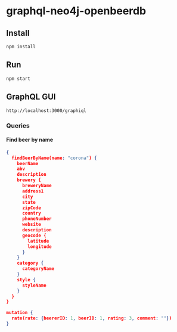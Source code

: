 # graphql-neo4j-openbeerdb
## Install

```
npm install
```

## Run

```
npm start
```

## GraphQL GUI

```
http://localhost:3000/graphiql
```

### Queries
#### Find beer by name

```json
{
  findBeerByName(name: "corona") {
    beerName
    abv
    description
    brewery {
      breweryName
      address1
      city
      state
      zipCode
      country
      phoneNumber
      website
      description
      geocode {
        latitude
        longitude
      }
    }
    category {
      categoryName
    }
    style {
      styleName
    }
  }
}
```

```json
mutation {
  rate(rate: {beererID: 1, beerID: 1, rating: 3, comment: ""})
}
```